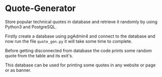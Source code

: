 # Quote-Generator

Store popular technical quotes in database and retrieve it randomly by using Python3 and PostgreSQL.

Firstly create a database using pgAdmin4 and connect to the database and now run the file ```quote_gen.py``` it will take some time to complete.

Before getting disconnected from database the code prints some random quote from the table and its exit's.

This database can be used for printing some quotes in any website or page or as banner.

